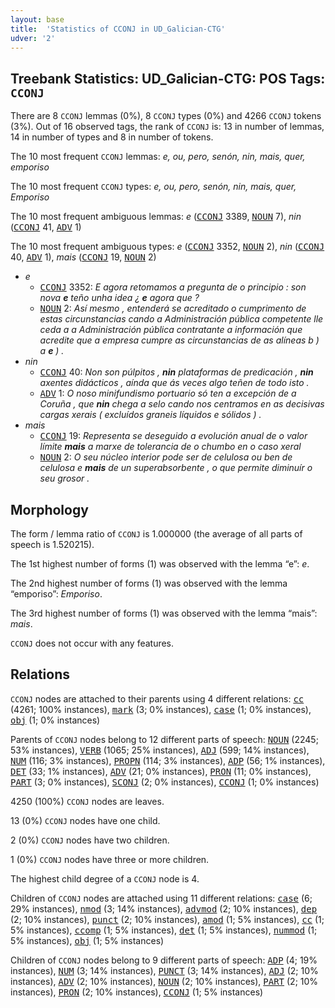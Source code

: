 ```yaml
---
layout: base
title:  'Statistics of CCONJ in UD_Galician-CTG'
udver: '2'
---
```


## Treebank Statistics: UD_Galician-CTG: POS Tags: `CCONJ`

There are 8 `CCONJ` lemmas (0%), 8 `CCONJ` types (0%) and 4266 `CCONJ` tokens (3%).
Out of 16 observed tags, the rank of `CCONJ` is: 13 in number of lemmas, 14 in number of types and 8 in number of tokens.

The 10 most frequent `CCONJ` lemmas: <em>e, ou, pero, senón, nin, mais, quer, emporiso</em>

The 10 most frequent `CCONJ` types:  <em>e, ou, pero, senón, nin, mais, quer, Emporiso</em>

The 10 most frequent ambiguous lemmas: <em>e</em> (<tt><a href="gl_ctg-pos-CCONJ.html">CCONJ</a></tt> 3389, <tt><a href="gl_ctg-pos-NOUN.html">NOUN</a></tt> 7), <em>nin</em> (<tt><a href="gl_ctg-pos-CCONJ.html">CCONJ</a></tt> 41, <tt><a href="gl_ctg-pos-ADV.html">ADV</a></tt> 1)

The 10 most frequent ambiguous types:  <em>e</em> (<tt><a href="gl_ctg-pos-CCONJ.html">CCONJ</a></tt> 3352, <tt><a href="gl_ctg-pos-NOUN.html">NOUN</a></tt> 2), <em>nin</em> (<tt><a href="gl_ctg-pos-CCONJ.html">CCONJ</a></tt> 40, <tt><a href="gl_ctg-pos-ADV.html">ADV</a></tt> 1), <em>mais</em> (<tt><a href="gl_ctg-pos-CCONJ.html">CCONJ</a></tt> 19, <tt><a href="gl_ctg-pos-NOUN.html">NOUN</a></tt> 2)


* <em>e</em>
  * <tt><a href="gl_ctg-pos-CCONJ.html">CCONJ</a></tt> 3352: <em>E agora retomamos a pregunta de o principio : son nova <b>e</b> teño unha idea ¿ <b>e</b> agora que ?</em>
  * <tt><a href="gl_ctg-pos-NOUN.html">NOUN</a></tt> 2: <em>Así mesmo , entenderá se acreditado o cumprimento de estas circunstancias cando a Administración pública competente lle ceda a a Administración pública contratante a información que acredite que a empresa cumpre as circunstancias de as alíneas b ) a <b>e</b> ) .</em>
* <em>nin</em>
  * <tt><a href="gl_ctg-pos-CCONJ.html">CCONJ</a></tt> 40: <em>Non son púlpitos , <b>nin</b> plataformas de predicación , <b>nin</b> axentes didácticos , aínda que ás veces algo teñen de todo isto .</em>
  * <tt><a href="gl_ctg-pos-ADV.html">ADV</a></tt> 1: <em>O noso minifundismo portuario só ten a excepción de a Coruña , que <b>nin</b> chega a selo cando nos centramos en as decisivas cargas xerais ( excluídos graneis líquidos e sólidos ) .</em>
* <em>mais</em>
  * <tt><a href="gl_ctg-pos-CCONJ.html">CCONJ</a></tt> 19: <em>Representa se deseguido a evolución anual de o valor límite <b>mais</b> a marxe de tolerancia de o chumbo en o caso xeral</em>
  * <tt><a href="gl_ctg-pos-NOUN.html">NOUN</a></tt> 2: <em>O seu núcleo interior pode ser de celulosa ou ben de celulosa e <b>mais</b> de un superabsorbente , o que permite diminuír o seu grosor .</em>

## Morphology

The form / lemma ratio of `CCONJ` is 1.000000 (the average of all parts of speech is 1.520215).

The 1st highest number of forms (1) was observed with the lemma “e”: <em>e</em>.

The 2nd highest number of forms (1) was observed with the lemma “emporiso”: <em>Emporiso</em>.

The 3rd highest number of forms (1) was observed with the lemma “mais”: <em>mais</em>.

`CCONJ` does not occur with any features.


## Relations

`CCONJ` nodes are attached to their parents using 4 different relations: <tt><a href="gl_ctg-dep-cc.html">cc</a></tt> (4261; 100% instances), <tt><a href="gl_ctg-dep-mark.html">mark</a></tt> (3; 0% instances), <tt><a href="gl_ctg-dep-case.html">case</a></tt> (1; 0% instances), <tt><a href="gl_ctg-dep-obj.html">obj</a></tt> (1; 0% instances)

Parents of `CCONJ` nodes belong to 12 different parts of speech: <tt><a href="gl_ctg-pos-NOUN.html">NOUN</a></tt> (2245; 53% instances), <tt><a href="gl_ctg-pos-VERB.html">VERB</a></tt> (1065; 25% instances), <tt><a href="gl_ctg-pos-ADJ.html">ADJ</a></tt> (599; 14% instances), <tt><a href="gl_ctg-pos-NUM.html">NUM</a></tt> (116; 3% instances), <tt><a href="gl_ctg-pos-PROPN.html">PROPN</a></tt> (114; 3% instances), <tt><a href="gl_ctg-pos-ADP.html">ADP</a></tt> (56; 1% instances), <tt><a href="gl_ctg-pos-DET.html">DET</a></tt> (33; 1% instances), <tt><a href="gl_ctg-pos-ADV.html">ADV</a></tt> (21; 0% instances), <tt><a href="gl_ctg-pos-PRON.html">PRON</a></tt> (11; 0% instances), <tt><a href="gl_ctg-pos-PART.html">PART</a></tt> (3; 0% instances), <tt><a href="gl_ctg-pos-SCONJ.html">SCONJ</a></tt> (2; 0% instances), <tt><a href="gl_ctg-pos-CCONJ.html">CCONJ</a></tt> (1; 0% instances)

4250 (100%) `CCONJ` nodes are leaves.

13 (0%) `CCONJ` nodes have one child.

2 (0%) `CCONJ` nodes have two children.

1 (0%) `CCONJ` nodes have three or more children.

The highest child degree of a `CCONJ` node is 4.

Children of `CCONJ` nodes are attached using 11 different relations: <tt><a href="gl_ctg-dep-case.html">case</a></tt> (6; 29% instances), <tt><a href="gl_ctg-dep-nmod.html">nmod</a></tt> (3; 14% instances), <tt><a href="gl_ctg-dep-advmod.html">advmod</a></tt> (2; 10% instances), <tt><a href="gl_ctg-dep-dep.html">dep</a></tt> (2; 10% instances), <tt><a href="gl_ctg-dep-punct.html">punct</a></tt> (2; 10% instances), <tt><a href="gl_ctg-dep-amod.html">amod</a></tt> (1; 5% instances), <tt><a href="gl_ctg-dep-cc.html">cc</a></tt> (1; 5% instances), <tt><a href="gl_ctg-dep-ccomp.html">ccomp</a></tt> (1; 5% instances), <tt><a href="gl_ctg-dep-det.html">det</a></tt> (1; 5% instances), <tt><a href="gl_ctg-dep-nummod.html">nummod</a></tt> (1; 5% instances), <tt><a href="gl_ctg-dep-obj.html">obj</a></tt> (1; 5% instances)

Children of `CCONJ` nodes belong to 9 different parts of speech: <tt><a href="gl_ctg-pos-ADP.html">ADP</a></tt> (4; 19% instances), <tt><a href="gl_ctg-pos-NUM.html">NUM</a></tt> (3; 14% instances), <tt><a href="gl_ctg-pos-PUNCT.html">PUNCT</a></tt> (3; 14% instances), <tt><a href="gl_ctg-pos-ADJ.html">ADJ</a></tt> (2; 10% instances), <tt><a href="gl_ctg-pos-ADV.html">ADV</a></tt> (2; 10% instances), <tt><a href="gl_ctg-pos-NOUN.html">NOUN</a></tt> (2; 10% instances), <tt><a href="gl_ctg-pos-PART.html">PART</a></tt> (2; 10% instances), <tt><a href="gl_ctg-pos-PRON.html">PRON</a></tt> (2; 10% instances), <tt><a href="gl_ctg-pos-CCONJ.html">CCONJ</a></tt> (1; 5% instances)

